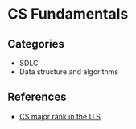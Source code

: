 # CS Fundamentals

## Categories

- SDLC
- Data structure and algorithms

## References

- [CS major rank in the U.S](https://www.compassedu.hk/a_2400911)
